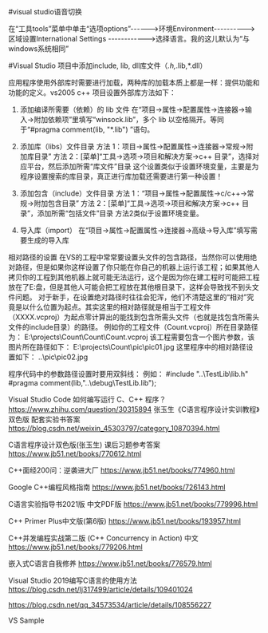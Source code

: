 #visual studio语音切换

 在“工具tools”菜单中单击“选项options”------>环境Environment---------->区域设置International Settings ------------>选择语言。我的这儿默认为“与windows系统相同”


#Visual Studio 项目中添加include, lib, dll库文件（*.h,*.lib,*.dll）

应用程序使用外部库时需要进行加载，两种库的加载本质上都是一样：提供功能和功能的定义。vs2005 c++ 项目设置外部库方法如下：

1. 添加编译所需要（依赖）的 lib 文件
     在“项目->属性->配置属性->连接器->输入->附加依赖项”里填写“winsock.lib”，多个 lib 以空格隔开。等同于“#pragma comment(lib, "*.lib") ”语句。


2. 添加库（libs）文件目录
     方法 1：项目->属性->配置属性->连接器->常规->附加库目录”
     方法 2：[菜单]“工具->选项->项目和解决方案->c++ 目录”，选择对应平台，然后添加所需“库文件”目录
     这个设置类似于设置环境变量，主要是为程序设置搜索的库目录，真正进行库加载还需要进行第一种设置！


3. 添加包含（include）文件目录
     方法 1：“项目->属性->配置属性->c/c++->常规->附加包含目录”
     方法 2：[菜单]“工具->选项->项目和解决方案->c++ 目录”，添加所需“包括文件”目录
     方法2类似于设置环境变量。
4. 导入库（import）
    在“项目->属性->配置属性->连接器->高级->导入库”填写需要生成的导入库

 

相对路径的设置
     在VS的工程中常常要设置头文件的包含路径，当然你可以使用绝对路径，但是如果你这样设置了你只能在你自己的机器上运行该工程；如果其他人拷贝你的工程到其他机器上就可能无法运行，这个是因为你在建工程时可能把工程放在了E:盘，但是其他人可能会把工程放在其他根目录下，这样会导致找不到头文件问题。
对于新手，在设置绝对路径时往往会犯浑，他们不清楚这里的“相对”究竟是以什么位置为起点。其实这里的相对路径就是相当于工程文件（XXXX.vcproj）为起点零计算出的能找到包含所需头文件（也就是找包含所需头文件的include目录）的路径。
例如你的工程文件（Count.vcproj）所在目录路径为：
E:\projects\Count\Count\Count.vcproj
该工程需要包含一个图片参数，该图片所在路径如下：
E:\projects\Count\pic\pic01.jpg
这里程序中的相对路径设置如下：
..\\pic\\pic02.jpg



程序代码中的参数路径设置时要用双斜线：
例如：
#include "..\TestLib\lib.h"
#pragma comment(lib,"..\\debug\\TestLib.lib");

Visual Studio Code 如何编写运行 C、C++ 程序？
https://www.zhihu.com/question/30315894
 张玉生《C语言程序设计实训教程》双色版 配套实验书答案
https://blog.csdn.net/weixin_45303797/category_10870394.html

C语言程序设计双色版(张玉生) 课后习题参考答案
https://www.jb51.net/books/770612.html

C++面经200问：逆袭进大厂
https://www.jb51.net/books/774960.html

Google C++编程风格指南
https://www.jb51.net/books/726143.html

C语言实验指导书2021版 中文PDF版
https://www.jb51.net/books/779996.html

C++ Primer Plus中文版(第6版) 
https://www.jb51.net/books/193957.html

C++并发编程实战第二版 (C++ Concurrency in Action) 中文
https://www.jb51.net/books/779206.html

嵌入式C语言自我修养
https://www.jb51.net/books/776579.html

Visual Studio 2019编写C语言的使用方法
https://blog.csdn.net/lj317499/article/details/109401024

https://blog.csdn.net/qq_34573534/article/details/108556227


VS Sample 